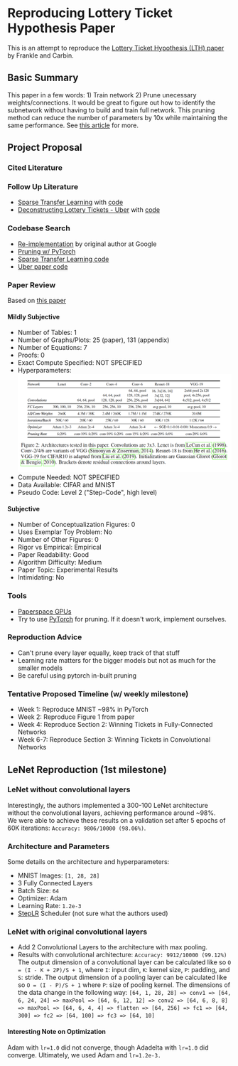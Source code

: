 # Reproducing Lottery Ticket Hypothesis Paper
This is an attempt to reproduce the [Lottery Ticket Hypothesis (LTH) paper](https://arxiv.org/abs/1803.03635) by Frankle and Carbin. 

## Basic Summary 
This paper in a few words: 1) Train network 2) Prune unecessary weights/connections. It would be great to figure out how to identify the subnetwork without having to build and train full network. This pruning method can reduce the number of parameters by 10x while maintaining the same performance. See [this article](https://www.technologyreview.com/2019/05/10/135426/a-new-way-to-build-tiny-neural-networks-could-create-powerful-ai-on-your-phone/) for more. 

## Project Proposal

### Cited Literature

### Follow Up Literature
* [Sparse Transfer Learning](https://paperswithcode.com/paper/sparse-transfer-learning-via-winning-lottery) with [code](https://github.com/rahulsmehta/sparsity-experiments)
* [Deconstructing Lottery Tickets - Uber](https://eng.uber.com/deconstructing-lottery-tickets/) with [code](https://github.com/uber-research/deconstructing-lottery-tickets)

### Codebase Search
* [Re-implementation](https://github.com/google-research/lottery-ticket-hypothesis) by original author at Google
* [Pruning w/ PyTorch](https://pytorch.org/tutorials/intermediate/pruning_tutorial.html)
* [Sparse Transfer Learning code](https://github.com/rahulsmehta/sparsity-experiments)
* [Uber paper code](https://github.com/uber-research/deconstructing-lottery-tickets)

### Paper Review
Based on [this paper](https://papers.nips.cc/paper/8787-a-step-toward-quantifying-independently-reproducible-machine-learning-research.pdf)

#### Mildly Subjective
* Number of Tables: 1
* Number of Graphs/Plots: 25 (paper), 131 (appendix)
* Number of Equations: 7
* Proofs: 0
* Exact Compute Specified: NOT SPECIFIED
* Hyperparameters: ![Figure 2](lottery_ticket_hyperparameters.png) 
* Compute Needed: NOT SPECIFIED
* Data Available: CIFAR and MNIST
* Pseudo Code: Level 2 ("Step-Code", high level)

#### Subjective
* Number of Conceptualization Figures: 0
* Uses Exemplar Toy Problem: No
* Number of Other Figures: 0
* Rigor vs Empirical: Empirical
* Paper Readability: Good
* Algorithm Difficulty: Medium
* Paper Topic: Experimental Results
* Intimidating: No

### Tools
* [Paperspace GPUs](https://gradient.paperspace.com/free-gpu)
* Try to use [PyTorch](https://pytorch.org/tutorials/intermediate/pruning_tutorial.html) for pruning. If it doesn't work, implement ourselves. 

### Reproduction Advice
* Can't prune every layer equally, keep track of that stuff
* Learning rate matters for the bigger models but not as much for the smaller models
* Be careful using pytorch in-built pruning

### Tentative Proposed Timeline (w/ weekly milestone)
* Week 1: Reproduce MNIST ~98% in PyTorch
* Week 2: Reproduce Figure 1 from paper
* Week 4: Reproduce Section 2: Winning Tickets in Fully-Connected Networks
* Week 6-7: Reproduce Section 3: Winning Tickets in Convolutional Networks

## LeNet Reproduction (1st milestone)

### LeNet without convolutional layers
Interestingly, the authors implemented a 300-100 LeNet architecture 
without the convolutional layers, achieving performance around ~98%.  
We were able to achieve these results on a validation set after 
5 epochs of 60K iterations: `Accuracy: 9806/10000 (98.06%)`.

### Architecture and Parameters
Some details on the architecture and hyperparameters:
* MNIST Images: `[1, 28, 28]`
* 3 Fully Connected Layers
* Batch Size: `64`
* Optimizer: Adam
* Learning Rate: `1.2e-3`
* [StepLR](https://pytorch.org/docs/stable/optim.html#torch.optim.lr_scheduler.StepLR) Scheduler (not sure what the authors used)

### LeNet with original convolutional layers
* Add 2 Convolutional Layers to the architecture with max pooling.
* Results with convolutional architecture: `Accuracy: 9912/10000 (99.12%)`
The output dimension of a convolutional layer can be calculated like so `O = (I - K + 2P)/S + 1`, where `I`: input dim,
`K`: kernel size, `P`: padding, and `S`: stride. The output dimension of a
pooling layer can be calculated like so `O = (I - P)/S + 1` where `P`: size of pooling kernel. The dimensions of
the data change in the following way: `[64, 1, 28, 28] => conv1 => [64, 6, 24, 24] => maxPool => [64, 6, 12, 12]
=> conv2 => [64, 6, 8, 8] => maxPool => [64, 6, 4, 4] => flatten => [64, 256] => fc1 => [64, 300] => fc2 => [64, 100]
=> fc3 => [64, 10]`

#### Interesting Note on Optimization
Adam with `lr=1.0` did not converge, though Adadelta with `lr=1.0` did converge. 
Ultimately, we used Adam and `lr=1.2e-3.`



